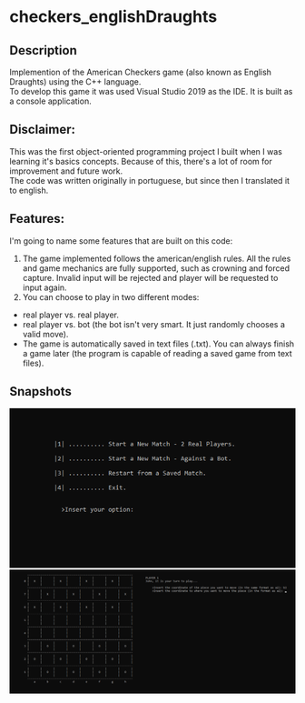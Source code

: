 # checkers_englishDraughts

## Description

Implemention of the American Checkers game (also known as English Draughts) using the C++ language. </br>
To develop this game it was used Visual Studio 2019 as the IDE. It is built as a console application.</br>

## Disclaimer:
This was the first object-oriented programming project I built when I was learning it's basics concepts. Because of this, there's a lot of room for improvement and future work.</br>
The code was written originally in portuguese, but since then I translated it to english.</br>

## Features:
I'm going to name some features that are built on this code:
1. The game implemented follows the american/english rules. All the rules and game mechanics are fully supported, such as crowning and forced capture. Invalid input will be rejected and player will be requested to input again.
2. You can choose to play in two different modes:
  - real player vs. real player.
  - real player vs. bot (the bot isn't very smart. It just randomly chooses a valid move).
  - The game is automatically saved in text files (.txt). You can always finish a game later (the program is capable of reading a saved game from text files).

## Snapshots
![mainMenu_snapshot](https://github.com/DavidRFerreira/checkers_englishDraughts/blob/master/Screenshots/main_menu.png)
</br>
![matchOverview_snapshot](https://github.com/DavidRFerreira/checkers_englishDraughts/blob/master/Screenshots/match_view.png)
